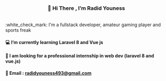 <h3 align="center">  👋 Hi There , I’m Radid Youness  </h3>
       <br>      
:white_check_mark: I'm a fullstack developer, amateur gaming player and sports freak

 #### :computer:  I’m currently learning Laravel 8 and Vue js
 #### :pushpin: I am looking for a professional internship in web dev (laravel 8 and vue.js)
 
 #### :e-mail: Email  : radidyouness493@gmail.com
